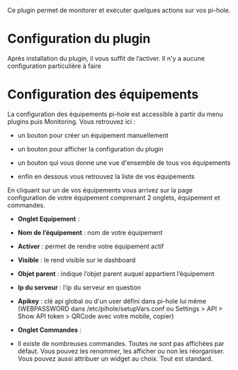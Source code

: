 Ce plugin permet de monitorer et exécuter quelques actions sur vos pi-hole.

Configuration du plugin 
=======================

Après installation du plugin, il vous suffit de l’activer. Il n'y a aucune configuration particulière à faire

Configuration des équipements 
=============================

La configuration des équipements pi-hole est accessible à partir du menu
plugins puis Monitoring. Vous retrouvez ici :

-   un bouton pour créer un équipement manuellement

-   un bouton pour afficher la configuration du plugin

-   un bouton qui vous donne une vue d'ensemble de tous vos équipements

-   enfin en dessous vous retrouvez la liste de vos équipements

En cliquant sur un de vos équipements vous arrivez sur la page
configuration de votre équipement comprenant 2 onglets, équipement et
commandes.

-   **Onglet Equipement** :

-   **Nom de l’équipement** : nom de votre équipement

-   **Activer** : permet de rendre votre équipement actif

-   **Visible** : le rend visible sur le dashboard

-   **Objet parent** : indique l’objet parent auquel appartient
    l’équipement

-   **Ip du serveur** : l'ip du serveur en question

-   **Apikey** : clé api global ou d'un user défini dans pi-hole lui même (WEBPASSWORD dans /etc/pihole/setupVars.conf ou Settings > API > Show API token > QRCode avec votre mobile, copier)


-   **Onglet Commandes** :

-   Il existe de nombreuses commandes. Toutes ne sont pas affichées par défaut. Vous pouvez les renommer, les afficher ou non les réorganiser. 
Vous pouvez aussi attribuer un widget au choix. Tout est standard.

